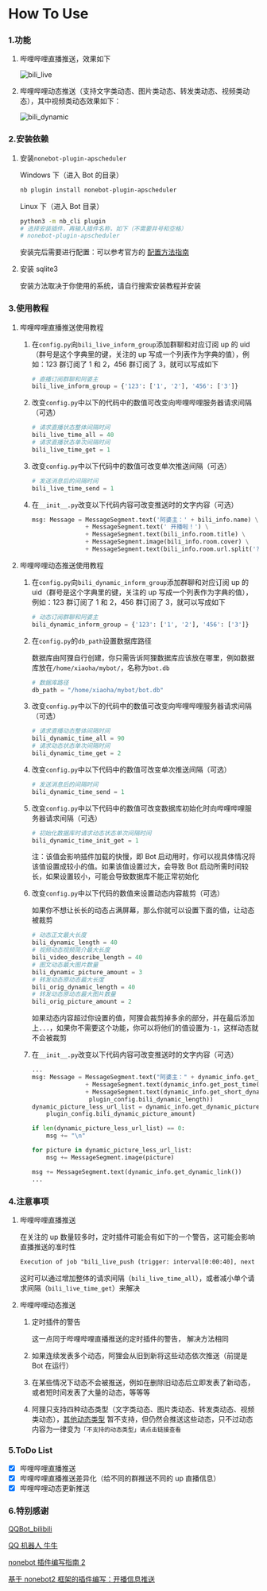# How To Use

### 1.功能

1. 哔哩哔哩直播推送，效果如下

   ![bili_live](../../../img/bili_live.jpg)

2. 哔哩哔哩动态推送（支持文字类动态、图片类动态、转发类动态、视频类动态），其中视频类动态效果如下：

   ![bili_dynamic](../../../img/bili_dynamic.jpg)

### 2.安装依赖

1. 安装`nonebot-plugin-apscheduler`

   Windows 下（进入 Bot 的目录）

   ```bash
   nb plugin install nonebot-plugin-apscheduler
   ```

   Linux 下（进入 Bot 目录）

   ```bash
   python3 -m nb_cli plugin
   # 选择安装插件，再输入插件名称，如下（不需要井号和空格）
   # nonebot-plugin-apscheduler
   ```

   安装完后需要进行配置：可以参考官方的 [配置方法指南](https://v2.nonebot.dev/docs/advanced/scheduler)

2. 安装 sqlite3

   安装方法取决于你使用的系统，请自行搜索安装教程并安装

### 3.使用教程

1. 哔哩哔哩直播推送使用教程

   1. 在`config.py`向`bili_live_inform_group`添加群聊和对应订阅 up 的 uid（群号是这个字典里的键，关注的 up 写成一个列表作为字典的值），例如：123 群订阅了 1 和 2，456 群订阅了 3，就可以写成如下

      ```python
      # 直播订阅群聊和阿婆主
      bili_live_inform_group = {'123': ['1', '2'], '456': ['3']}
      ```

   2. 改变`config.py`中以下的代码中的数值可改变向哔哩哔哩服务器请求间隔（可选）

      ```python
      # 请求直播状态整体间隔时间
      bili_live_time_all = 40
      # 请求直播状态单次间隔时间
      bili_live_time_get = 1
      ```

   3. 改变`config.py`中以下代码中的数值可改变单次推送间隔（可选）

      ```python
      # 发送消息后的间隔时间
      bili_live_time_send = 1
      ```

   4. 在`__init__.py`改变以下代码内容可改变推送时的文字内容（可选）

      ```python
      msg: Message = MessageSegment.text('阿婆主：' + bili_info.name) \
                     + MessageSegment.text(' 开播啦！') \
                     + MessageSegment.text(bili_info.room.title) \
                     + MessageSegment.image(bili_info.room.cover) \
                     + MessageSegment.text(bili_info.room.url.split('?')[0])
      ```

2. 哔哩哔哩动态推送使用教程

   1. 在`config.py`向`bili_dynamic_inform_group`添加群聊和对应订阅 up 的 uid（群号是这个字典里的键，关注的 up 写成一个列表作为字典的值），例如：123 群订阅了 1 和 2，456 群订阅了 3，就可以写成如下

      ```python
      # 动态订阅群聊和阿婆主
      bili_dynamic_inform_group = {'123': ['1', '2'], '456': ['3']}
      ```

   2. 在`config.py`的`db_path`设置数据库路径

      数据库由阿狸自行创建，你只需告诉阿狸数据库应该放在哪里，例如数据库放在`/home/xiaoha/mybot/`，名称为`bot.db`

      ```python
      # 数据库路径
      db_path = "/home/xiaoha/mybot/bot.db"
      ```

   3. 改变`config.py`中以下的代码中的数值可改变向哔哩哔哩服务器请求间隔（可选）

      ```python
      # 请求直播动态整体间隔时间
      bili_dynamic_time_all = 90
      # 请求动态状态单次间隔时间
      bili_dynamic_time_get = 2
      ```

   4. 改变`config.py`中以下代码中的数值可改变单次推送间隔（可选）

      ```python
      # 发送消息后的间隔时间
      bili_dynamic_time_send = 1
      ```

   5. 改变`config.py`中以下代码中的数值可改变数据库初始化时向哔哩哔哩服务器请求间隔（可选）

      ```python
      # 初始化数据库时请求动态状态单次间隔时间
      bili_dynamic_time_init_get = 1
      ```

      注：该值会影响插件加载的快慢，即 Bot 启动用时，你可以视具体情况将该值设置成较小的值。如果该值设置过大，会导致 Bot 启动所需时间较长，如果设置较小，可能会导致数据库不能正常初始化

   6. 改变`config.py`中以下代码的数值来设置动态内容裁剪（可选）

      如果你不想让长长的动态占满屏幕，那么你就可以设置下面的值，让动态被裁剪

      ```python
      # 动态正文最大长度
      bili_dynamic_length = 40
      # 视频动态视频简介最大长度
      bili_video_describe_length = 40
      # 图文动态最大图片数量
      bili_dynamic_picture_amount = 3
      # 转发动态原动态最大长度
      bili_orig_dynamic_length = 40
      # 转发动态原动态最大图片数量
      bili_orig_picture_amount = 2
      ```

      如果动态内容超过你设置的值，阿狸会裁剪掉多余的部分，并在最后添加上`...`，如果你不需要这个功能，你可以将他们的值设置为`-1`，这样动态就不会被裁剪

   7. 在`__init__.py`改变以下代码内容可改变推送时的文字内容（可选）

      ```python
      ...
      msg: Message = MessageSegment.text("阿婆主：" + dynamic_info.get_up_name() + "于") \
                     + MessageSegment.text(dynamic_info.get_post_time() + "发布了新动态\n") \
                     + MessageSegment.text(dynamic_info.get_short_dynamic_content(
                      plugin_config.bili_dynamic_length))
      dynamic_picture_less_url_list = dynamic_info.get_dynamic_picture_less_url_list(
          plugin_config.bili_dynamic_picture_amount)
      
      if len(dynamic_picture_less_url_list) == 0:
          msg += "\n"
      
      for picture in dynamic_picture_less_url_list:
          msg += MessageSegment.image(picture)
      
      msg += MessageSegment.text(dynamic_info.get_dynamic_link())
      ...
      ```

### 4.注意事项

1. 哔哩哔哩直播推送

   在关注的 up 数量较多时，定时插件可能会有如下的一个警告，这可能会影响直播推送的准时性

   ```txt
   Execution of job "bili_live_push (trigger: interval[0:00:40], next run at: 2022-05-03 11:08:31 CST)" skipped: maximum number of running instances reached (1)
   ```

   这时可以通过增加整体的请求间隔（`bili_live_time_all`），或者减小单个请求间隔（`bili_live_time_get`）来解决

2. 哔哩哔哩动态推送

   1. 定时插件的警告

      这一点同于哔哩哔哩直播推送的定时插件的警告， 解决方法相同

   2. 如果连续发表多个动态，阿狸会从旧到新将这些动态依次推送（前提是 Bot 在运行）

   3. 在某些情况下动态不会被推送，例如在删除旧动态后立即发表了新动态，或者短时间发表了大量的动态，等等等

   4. 阿狸只支持四种动态类型（文字类动态、图片类动态、转发类动态、视频类动态），[其他动态类型](https://github.com/SocialSisterYi/bilibili-API-collect/blob/master/dynamic/get_dynamic_detail.md) 暂不支持，但仍然会推送这些动态，只不过动态内容为一律变为`「不支持的动态类型」请点击链接查看`

### 5.ToDo List

- [x] 哔哩哔哩直播推送
- [x] 哔哩哔哩直播推送差异化（给不同的群推送不同的 up 直播信息）
- [x] 哔哩哔哩动态更新推送

### 6.特别感谢

[QQBot_bilibili](https://github.com/wxz97121/QQBot_bilibili)

[QQ 机器人 牛牛](https://github.com/InvoluteHell/Pallas-Bot)

[nonebot 插件编写指南 2](https://blog.csdn.net/a1255652/article/details/118740313)

[基于 nonebot2 框架的插件编写：开播信息推送](https://kusarinoshojo.space/2022/01/18/nonebot2-python-api/)